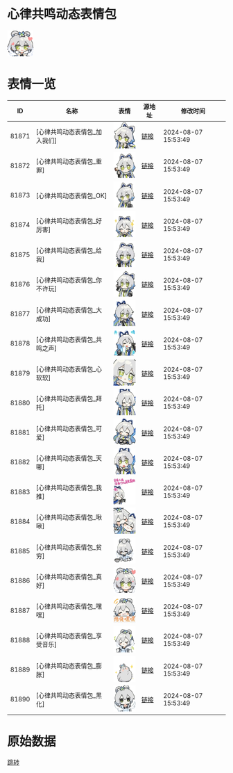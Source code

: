 # 心律共鸣动态表情包

<img src="./cover.png" height="60" alt="cover" />

# 表情一览

|ID|名称|表情|源地址|修改时间|
|----|----|----|----|----|
|81871|[心律共鸣动态表情包_加入我们]|<img src="./pic/081871_%5B心律共鸣动态表情包_加入我们%5D.gif" height="60" alt="加入我们"/>|[链接](https://i0.hdslb.com/bfs/emote/43b98f437ccb527aa5d1facd12eca335dcae9539.gif)|2024-08-07 15:53:49|
|81872|[心律共鸣动态表情包_重罪]|<img src="./pic/081872_%5B心律共鸣动态表情包_重罪%5D.gif" height="60" alt="重罪"/>|[链接](https://i0.hdslb.com/bfs/emote/0d2cdc6f5c8ad211d7c7c512fdc29cd6b39d5018.gif)|2024-08-07 15:53:49|
|81873|[心律共鸣动态表情包_OK]|<img src="./pic/081873_%5B心律共鸣动态表情包_OK%5D.gif" height="60" alt="OK"/>|[链接](https://i0.hdslb.com/bfs/emote/69aa50e2c3deb007821500ce1d317a27bdacd918.gif)|2024-08-07 15:53:49|
|81874|[心律共鸣动态表情包_好厉害]|<img src="./pic/081874_%5B心律共鸣动态表情包_好厉害%5D.gif" height="60" alt="好厉害"/>|[链接](https://i0.hdslb.com/bfs/emote/97604e33896e60b98aa31a6404291822018905b7.gif)|2024-08-07 15:53:49|
|81875|[心律共鸣动态表情包_给我]|<img src="./pic/081875_%5B心律共鸣动态表情包_给我%5D.gif" height="60" alt="给我"/>|[链接](https://i0.hdslb.com/bfs/emote/e1ce11af786502e585836eebd8dac34ffa801fd6.gif)|2024-08-07 15:53:49|
|81876|[心律共鸣动态表情包_你不许玩]|<img src="./pic/081876_%5B心律共鸣动态表情包_你不许玩%5D.gif" height="60" alt="你不许玩"/>|[链接](https://i0.hdslb.com/bfs/emote/980371a302b4c30612ccbebfd3203b4800a25124.gif)|2024-08-07 15:53:49|
|81877|[心律共鸣动态表情包_大成功]|<img src="./pic/081877_%5B心律共鸣动态表情包_大成功%5D.gif" height="60" alt="大成功"/>|[链接](https://i0.hdslb.com/bfs/emote/85f122b0f476e5896f3d2e4f867cb62a1d46b175.gif)|2024-08-07 15:53:49|
|81878|[心律共鸣动态表情包_共鸣之声]|<img src="./pic/081878_%5B心律共鸣动态表情包_共鸣之声%5D.gif" height="60" alt="共鸣之声"/>|[链接](https://i0.hdslb.com/bfs/emote/6707f0d70949a12fe94a919ab3b183afca52c2ec.gif)|2024-08-07 15:53:49|
|81879|[心律共鸣动态表情包_心软软]|<img src="./pic/081879_%5B心律共鸣动态表情包_心软软%5D.gif" height="60" alt="心软软"/>|[链接](https://i0.hdslb.com/bfs/emote/3026492aa35c156c8c7c0e81d28be864b78ae615.gif)|2024-08-07 15:53:49|
|81880|[心律共鸣动态表情包_拜托]|<img src="./pic/081880_%5B心律共鸣动态表情包_拜托%5D.gif" height="60" alt="拜托"/>|[链接](https://i0.hdslb.com/bfs/emote/a524d63a902671fec652c5727c03cdb38dc6dedf.gif)|2024-08-07 15:53:49|
|81881|[心律共鸣动态表情包_可爱]|<img src="./pic/081881_%5B心律共鸣动态表情包_可爱%5D.gif" height="60" alt="可爱"/>|[链接](https://i0.hdslb.com/bfs/emote/ba9712392f36dd43fbb75434cb5d1df5f275bee8.gif)|2024-08-07 15:53:49|
|81882|[心律共鸣动态表情包_天哪]|<img src="./pic/081882_%5B心律共鸣动态表情包_天哪%5D.gif" height="60" alt="天哪"/>|[链接](https://i0.hdslb.com/bfs/emote/d1b41c489f49d1635e598d1ab40986600ed2d887.gif)|2024-08-07 15:53:49|
|81883|[心律共鸣动态表情包_我推]|<img src="./pic/081883_%5B心律共鸣动态表情包_我推%5D.gif" height="60" alt="我推"/>|[链接](https://i0.hdslb.com/bfs/emote/66dc4655d1de28f7db2eb8314563fe5fe5ce7f1e.gif)|2024-08-07 15:53:49|
|81884|[心律共鸣动态表情包_啾啾]|<img src="./pic/081884_%5B心律共鸣动态表情包_啾啾%5D.gif" height="60" alt="啾啾"/>|[链接](https://i0.hdslb.com/bfs/emote/55bbe7e1c69fb5382764cd467a6ef43c97e8fb81.gif)|2024-08-07 15:53:49|
|81885|[心律共鸣动态表情包_贫穷]|<img src="./pic/081885_%5B心律共鸣动态表情包_贫穷%5D.gif" height="60" alt="贫穷"/>|[链接](https://i0.hdslb.com/bfs/emote/86e2c41f209db674301f2ec6fd9b807411f48025.gif)|2024-08-07 15:53:49|
|81886|[心律共鸣动态表情包_真好]|<img src="./pic/081886_%5B心律共鸣动态表情包_真好%5D.gif" height="60" alt="真好"/>|[链接](https://i0.hdslb.com/bfs/emote/737a7bd147cd671b0a47aae139fcf05321470ca0.gif)|2024-08-07 15:53:49|
|81887|[心律共鸣动态表情包_嘿嘿]|<img src="./pic/081887_%5B心律共鸣动态表情包_嘿嘿%5D.gif" height="60" alt="嘿嘿"/>|[链接](https://i0.hdslb.com/bfs/emote/aa9788ed48a2edf94e1e508ff5d7b668a649f21e.gif)|2024-08-07 15:53:49|
|81888|[心律共鸣动态表情包_享受音乐]|<img src="./pic/081888_%5B心律共鸣动态表情包_享受音乐%5D.gif" height="60" alt="享受音乐"/>|[链接](https://i0.hdslb.com/bfs/emote/dfdae0c09d32b85b76468c75e5b62215e2fbda24.gif)|2024-08-07 15:53:49|
|81889|[心律共鸣动态表情包_膨胀]|<img src="./pic/081889_%5B心律共鸣动态表情包_膨胀%5D.gif" height="60" alt="膨胀"/>|[链接](https://i0.hdslb.com/bfs/emote/beaf2342fe922a528a4c6392dc2c45b1676921e4.gif)|2024-08-07 15:53:49|
|81890|[心律共鸣动态表情包_黑化]|<img src="./pic/081890_%5B心律共鸣动态表情包_黑化%5D.gif" height="60" alt="黑化"/>|[链接](https://i0.hdslb.com/bfs/emote/b8be559b5e1628eef81f7bba226c8db284cb416c.gif)|2024-08-07 15:53:49|

# 原始数据

[跳转](./raw.json)


